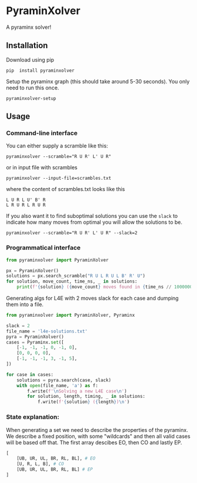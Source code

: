 PyraminXolver
====
A pyraminx solver!

## Installation
Download using pip
```commandline
pip  install pyraminxolver
```

Setup the pyraminx graph (this should take around 5-30 seconds). You only need to run this once.
```commandline
pyraminxolver-setup
```

## Usage
### Command-line interface
You can either supply a scramble like this:
```commandline
pyraminxolver --scramble="R U R' L' U R"
```

or in input file with scrambles
```commandline
pyraminxolver --input-file=scrambles.txt
```

where the content of scrambles.txt looks like this
```text
L U R L U' B' R
L R U R L R U R
```

If you also want it to find suboptimal solutions you can use the `slack` to indicate how many moves from optimal you will allow the solutions to be.
```commandline
pyraminxolver --scramble="R U R' L' U R" --slack=2
```

### Programmatical interface
```python
from pyraminxolver import PyraminXolver

px = PyraminXolver()
solutions = px.search_scramble("R U L R U L B' R' U")
for solution, move_count, time_ns, _ in solutions:
    print(f'{solution} ({move_count} moves found in {time_ns // 1000000}ms)')
```

Generating algs for L4E with 2 moves slack for each case and dumping them into a file.
```python
from pyraminxolver import PyraminXolver, Pyraminx

slack = 2
file_name = 'l4e-solutions.txt'
pyra = PyraminXolver()
cases = Pyraminx.set([
    [-1, -1, -1, 0, -1, 0],
    [0, 0, 0, 0],
    [-1, -1, -1, 3, -1, 5],
])

for case in cases:
    solutions = pyra.search(case, slack)
    with open(file_name, 'a') as f:
        f.write(f'\nSolving a new L4E case\n')
        for solution, length, timing, _ in solutions:
            f.write(f'{solution} ({length})\n')
```

### State explanation:
When generating a set we need to describe the properties of the pyraminx. We describe a fixed position, with some "wildcards" and then all valid cases will be based off that.
The first array descibes EO, then CO and lastly EP.

```python
[
    [UB, UR, UL, BR, RL, BL], # EO
    [U, R, L, B], # CO
    [UB, UR, UL, BR, RL, BL] # EP
]
```
